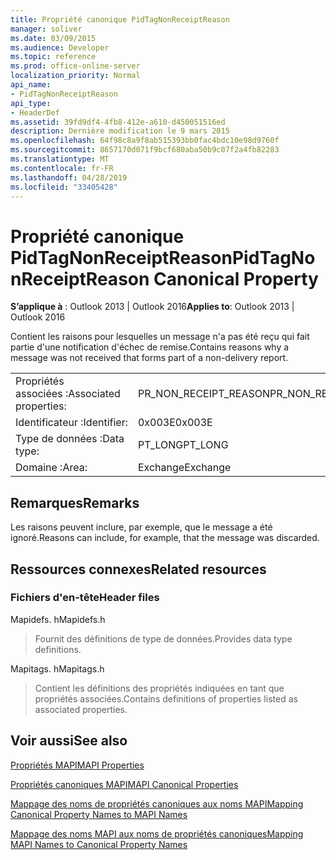```yaml
---
title: Propriété canonique PidTagNonReceiptReason
manager: soliver
ms.date: 03/09/2015
ms.audience: Developer
ms.topic: reference
ms.prod: office-online-server
localization_priority: Normal
api_name:
- PidTagNonReceiptReason
api_type:
- HeaderDef
ms.assetid: 39fd9df4-4fb8-412e-a610-d450051516ed
description: Dernière modification le 9 mars 2015
ms.openlocfilehash: 64f98c8a9f8ab515393bb0fac4bdc10e98d9760f
ms.sourcegitcommit: 8657170d071f9bcf680aba50b9c07f2a4fb82283
ms.translationtype: MT
ms.contentlocale: fr-FR
ms.lasthandoff: 04/28/2019
ms.locfileid: "33405428"
---
```

# <a name="pidtagnonreceiptreason-canonical-property"></a><span data-ttu-id="7c9f3-103">Propriété canonique PidTagNonReceiptReason</span><span class="sxs-lookup"><span data-stu-id="7c9f3-103">PidTagNonReceiptReason Canonical Property</span></span>

  
  
<span data-ttu-id="7c9f3-104">**S’applique à** : Outlook 2013 | Outlook 2016</span><span class="sxs-lookup"><span data-stu-id="7c9f3-104">**Applies to**: Outlook 2013 | Outlook 2016</span></span> 
  
<span data-ttu-id="7c9f3-105">Contient les raisons pour lesquelles un message n'a pas été reçu qui fait partie d'une notification d'échec de remise.</span><span class="sxs-lookup"><span data-stu-id="7c9f3-105">Contains reasons why a message was not received that forms part of a non-delivery report.</span></span>
  
|||
|:-----|:-----|
|<span data-ttu-id="7c9f3-106">Propriétés associées :</span><span class="sxs-lookup"><span data-stu-id="7c9f3-106">Associated properties:</span></span>  <br/> |<span data-ttu-id="7c9f3-107">PR_NON_RECEIPT_REASON</span><span class="sxs-lookup"><span data-stu-id="7c9f3-107">PR_NON_RECEIPT_REASON</span></span>  <br/> |
|<span data-ttu-id="7c9f3-108">Identificateur :</span><span class="sxs-lookup"><span data-stu-id="7c9f3-108">Identifier:</span></span>  <br/> |<span data-ttu-id="7c9f3-109">0x003E</span><span class="sxs-lookup"><span data-stu-id="7c9f3-109">0x003E</span></span>  <br/> |
|<span data-ttu-id="7c9f3-110">Type de données :</span><span class="sxs-lookup"><span data-stu-id="7c9f3-110">Data type:</span></span>  <br/> |<span data-ttu-id="7c9f3-111">PT_LONG</span><span class="sxs-lookup"><span data-stu-id="7c9f3-111">PT_LONG</span></span>  <br/> |
|<span data-ttu-id="7c9f3-112">Domaine :</span><span class="sxs-lookup"><span data-stu-id="7c9f3-112">Area:</span></span>  <br/> |<span data-ttu-id="7c9f3-113">Exchange</span><span class="sxs-lookup"><span data-stu-id="7c9f3-113">Exchange</span></span>  <br/> |
   
## <a name="remarks"></a><span data-ttu-id="7c9f3-114">Remarques</span><span class="sxs-lookup"><span data-stu-id="7c9f3-114">Remarks</span></span>

<span data-ttu-id="7c9f3-115">Les raisons peuvent inclure, par exemple, que le message a été ignoré.</span><span class="sxs-lookup"><span data-stu-id="7c9f3-115">Reasons can include, for example, that the message was discarded.</span></span>
  
## <a name="related-resources"></a><span data-ttu-id="7c9f3-116">Ressources connexes</span><span class="sxs-lookup"><span data-stu-id="7c9f3-116">Related resources</span></span>

### <a name="header-files"></a><span data-ttu-id="7c9f3-117">Fichiers d'en-tête</span><span class="sxs-lookup"><span data-stu-id="7c9f3-117">Header files</span></span>

<span data-ttu-id="7c9f3-118">Mapidefs. h</span><span class="sxs-lookup"><span data-stu-id="7c9f3-118">Mapidefs.h</span></span>
  
> <span data-ttu-id="7c9f3-119">Fournit des définitions de type de données.</span><span class="sxs-lookup"><span data-stu-id="7c9f3-119">Provides data type definitions.</span></span>
    
<span data-ttu-id="7c9f3-120">Mapitags. h</span><span class="sxs-lookup"><span data-stu-id="7c9f3-120">Mapitags.h</span></span>
  
> <span data-ttu-id="7c9f3-121">Contient les définitions des propriétés indiquées en tant que propriétés associées.</span><span class="sxs-lookup"><span data-stu-id="7c9f3-121">Contains definitions of properties listed as associated properties.</span></span>
    
## <a name="see-also"></a><span data-ttu-id="7c9f3-122">Voir aussi</span><span class="sxs-lookup"><span data-stu-id="7c9f3-122">See also</span></span>



[<span data-ttu-id="7c9f3-123">Propriétés MAPI</span><span class="sxs-lookup"><span data-stu-id="7c9f3-123">MAPI Properties</span></span>](mapi-properties.md)
  
[<span data-ttu-id="7c9f3-124">Propriétés canoniques MAPI</span><span class="sxs-lookup"><span data-stu-id="7c9f3-124">MAPI Canonical Properties</span></span>](mapi-canonical-properties.md)
  
[<span data-ttu-id="7c9f3-125">Mappage des noms de propriétés canoniques aux noms MAPI</span><span class="sxs-lookup"><span data-stu-id="7c9f3-125">Mapping Canonical Property Names to MAPI Names</span></span>](mapping-canonical-property-names-to-mapi-names.md)
  
[<span data-ttu-id="7c9f3-126">Mappage des noms MAPI aux noms de propriétés canoniques</span><span class="sxs-lookup"><span data-stu-id="7c9f3-126">Mapping MAPI Names to Canonical Property Names</span></span>](mapping-mapi-names-to-canonical-property-names.md)

